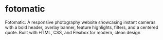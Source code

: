 # fotomatic
Fotomatic: A responsive photography website showcasing instant cameras with a bold header, overlay banner, feature highlights, filters, and a centered quote. Built with HTML, CSS, and Flexbox for modern, clean design.
